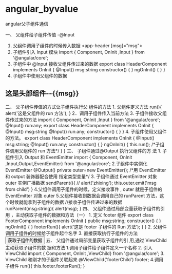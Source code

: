 # angular_byvalue
angular父子组件通信

一、 父组件给子组件传值 -@Input
1. 父组件调用子组件的时候传入数据
<app-header [msg]="msg"></app-header>
2. 子组件引入 Input 模块
import { Component, OnInit ,Input } from '@angular/core';
3. 子组件中 @Input 接收父组件传过来的数据
export class HeaderComponent implements OnInit {
@Input() msg:string
constructor() { }
ngOnInit() {
}
}
4. 子组件中使用父组件的数据
<h2>这是头部组件--{{msg}}</h2>
二、 父子组件传值的方式让子组件执行父
组件的方法
1. 父组件定义方法
run(){
alert('这是父组件的 run 方法');
} 
2．调用子组件传入当前方法
<app-header [msg]="msg" [run]="run"></app-header>
3. 子组件接收父组件传过来的方法
import { Component, OnInit ,Input } from '@angular/core';
@Input() run:any;
export class HeaderComponent implements OnInit {
@Input() msg:string
@Input() run:any;
constructor() { }
}
4. 子组件使用父组件的方法。
export class HeaderComponent implements OnInit {
@Input() msg:string;
@Input() run:any;
constructor() { }
ngOnInit() {
this.run(); /*子组件调用父组件的 run 方法*/
}
}
三、 子组件通过@Output 执行父组件的方
法
1. 子组件引入 Output 和 EventEmitter
import { Component, OnInit ,Input,Output,EventEmitter} from '@angular/core';
2.子组件中实例化 EventEmitter
@Output() private outer=new EventEmitter<string>();
/*用 EventEmitter 和 output 装饰器配合使用 <string>指定类型变量*/
3. 子组件通过 EventEmitter 对象 outer 实例广播数据
sendParent(){
// alert('zhixing');
this.outer.emit('msg from child')
}
4.父组件调用子组件的时候，定义接收事件 , outer 就是子组件的 EventEmitter 对象 outer
<app-header (outer)="runParent($event)"></app-header>
5.父组件接收到数据会调用自己的 runParent 方法，这个时候就能拿到子组件的数据
//接收子组件传递过来的数据
runParent(msg:string){
alert(msg);
}
四、 父组件通过局部变量获取子组件的引
用 ，主动获取子组件的数据和方法（一）
1. 定义 footer 组件
export class FooterComponent implements OnInit {
public msg:string;
constructor() {
}
ngOnInit() {
}
footerRun(){
alert('这是 footer 子组件的 Run 方法');
}
}
2. 父组件调用子组件的时候给子组件起个名字
<app-footer #footer></app-footer>
3. 直接获取执行子组件的方法
<button (click)='footer.footerRun()'>获取子组件的数据</button>
五、 父组件通过局部变量获取子组件的引
用,通过 ViewChild 主动获取子组件的数
据和方法
1.调用子组件给子组件定义一个名称
<app-footer #footerChild></app-footer>
2. 引入 ViewChild
import { Component, OnInit ,ViewChild} from '@angular/core';
3. ViewChild 和刚才的子组件关联起来
@ViewChild('footerChild') footer;
4.调用子组件
run(){
this.footer.footerRun();
}
